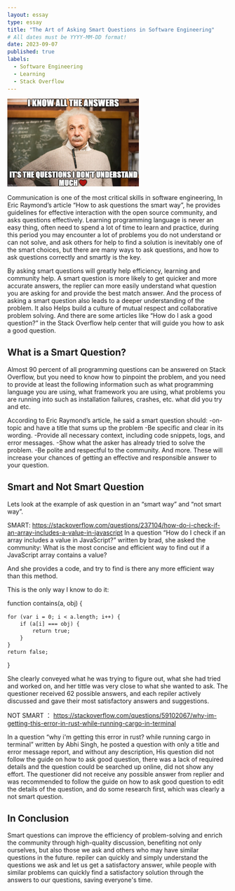 ```yaml
---
layout: essay
type: essay
title: "The Art of Asking Smart Questions in Software Engineering"
# All dates must be YYYY-MM-DD format!
date: 2023-09-07
published: true
labels:
  - Software Engineering
  - Learning
  - Stack Overflow
---
```


<img width="300px" class="rounded float-start pe-4" src="../img/smart.png">

Communication is one of the most critical skills in software engineering, In Eric Raymond’s article “How to ask questions the smart way”, he provides guidelines for effective interaction with the open source community, and asks questions effectively.
Learning programming language is never an easy thing, often need to spend a lot of time to learn and practice, during this period you may encounter a lot of problems you do not understand or can not solve, and ask others for help to find a solution is inevitably one of the smart choices, but there are many ways to ask questions, and how to ask questions correctly and smartly is the key.

By asking smart questions will greatly help efficiency, learning and community help. 
A smart question is more likely to get quicker and more accurate answers, the replier can more easily understand what question you are asking for and provide the best match answer.
And the process of asking a smart question also leads to a deeper understanding of the problem.
It also Helps build a culture of mutual respect and collaborative problem solving.
And there are some articles like “How do I ask a good question?” in the Stack Overflow help center that will guide you how to ask a good question.

## What is a Smart Question?

Almost 90 percent of all programming questions can be answered on Stack Overflow, but you need to know how to pinpoint the problem, and you need to provide at least the following information such as what programming language you are using, what framework you are using, what problems you are running into such as installation failures, crashes, etc. what did you try and etc.

According to Eric Raymond’s article, he said a smart question should:
-on-topic and have a title that sums up the problem
-Be specific and clear in its wording.
-Provide all necessary context, including code snippets, logs, and error messages.
-Show what the asker has already tried to solve the problem.
-Be polite and respectful to the community.
And more.
These will increase your chances of getting an effective and responsible answer to your question.

## Smart and Not Smart Question

Lets look at the example of ask question in an “smart way” and “not smart way”.

SMART:
https://stackoverflow.com/questions/237104/how-do-i-check-if-an-array-includes-a-value-in-javascript
In a question “How do I check if an array includes a value in JavaScript?” written by brad, she asked the community: What is the most concise and efficient way to find out if a JavaScript array contains a value?

And she provides a code, and try to find is there any more efficient way than this method.

This is the only way I know to do it:

function contains(a, obj) {

    for (var i = 0; i < a.length; i++) {
        if (a[i] === obj) {
            return true;
        }
    }
    return false;
}

She clearly conveyed what he was trying to figure out, what she had tried and worked on, and her tittle was very close to what she wanted to ask.
The questioner received 62 possible answers, and each repiler actively discussed and gave their most satisfactory answers and suggestions.

NOT SMART ：
https://stackoverflow.com/questions/59102067/why-im-getting-this-error-in-rust-while-running-cargo-in-terminal

In a question “why i'm getting this error in rust? while running cargo in terminal” written by Abhi Singh, he posted a question with only a title and error message report, and without any description,
His question did not follow the guide on how to ask good question, there was a lack of required details and the question could be searched up online, did not show any effort.
The questioner did not receive any possible answer from replier and was recommended to follow the guide on how to ask good question to edit the details of the question, and do some research first, which was clearly a not smart question.


## In Conclusion

Smart questions can improve the efficiency of problem-solving and enrich the community through high-quality discussion, benefiting not only ourselves, but also those we ask and others who may have similar questions in the future.
repiler can quickly and simply understand the questions we ask and let us get a satisfactory answer, while people with similar problems can quickly find a satisfactory solution through the answers to our questions, saving everyone's time.


